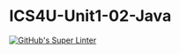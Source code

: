 # ICS4U-Unit1-02-Java
[![GitHub's Super Linter](https://github.com/cameron-teed/ICS4U-Unit1-02-Java/workflows/GitHub's%20Super%20Linter/badge.svg)](https://github.com/cameron-teed/ICS4U-Unit1-02-Java/actions)
